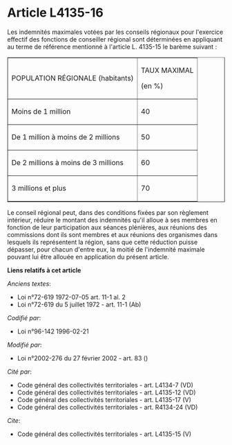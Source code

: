 # Article L4135-16

Les indemnités maximales votées par les conseils régionaux pour l'exercice effectif des fonctions de conseiller régional sont
déterminées en appliquant au terme de référence mentionné à l'article L. 4135-15 le barème suivant : 

<table border="1" cellpadding="0" width="378" align="center" cellspacing="0">
  <tbody>
    <tr>
      <td>

POPULATION RÉGIONALE (habitants) 

</td>
      <td>

TAUX MAXIMAL 

(en %) 

</td>
    </tr>
    <tr>
      <td valign="top">

Moins de 1 million 

</td>
      <td valign="top">

40 

</td>
    </tr>
    <tr>
      <td valign="top">

De 1 million à moins de 2 millions 

</td>
      <td valign="top">

50 

</td>
    </tr>
    <tr>
      <td valign="top">

De 2 millions à moins de 3 millions 

</td>
      <td valign="top">

60 

</td>
    </tr>
    <tr>
      <td valign="top">

3 millions et plus 

</td>
      <td valign="top">

70 

</td>
    </tr>
  </tbody>
</table>

Le conseil régional peut, dans des conditions fixées par son règlement intérieur, réduire le montant des indemnités qu'il
alloue à ses membres en fonction de leur participation aux séances plénières, aux réunions des commissions dont ils sont
membres et aux réunions des organismes dans lesquels ils représentent la région, sans que cette réduction puisse dépasser,
pour chacun d'entre eux, la moitié de l'indemnité maximale pouvant lui être allouée en application du présent article.

**Liens relatifs à cet article**

_Anciens textes_:

  - Loi n°72-619 1972-07-05 art. 11-1 al. 2
  - Loi n°72-619 du 5 juillet 1972 - art. 11-1 (Ab)

_Codifié par_:

  - Loi n°96-142 1996-02-21

_Modifié par_:

  - Loi n°2002-276 du 27 février 2002 - art. 83 ()

_Cité par_:

  - Code général des collectivités territoriales - art. L4134-7 (VD)
  - Code général des collectivités territoriales - art. L4135-12 (VD)
  - Code général des collectivités territoriales - art. L4135-17 (V)
  - Code général des collectivités territoriales - art. R4134-24 (VD)

_Cite_:

  - Code général des collectivités territoriales - art. L4135-15 (V)
